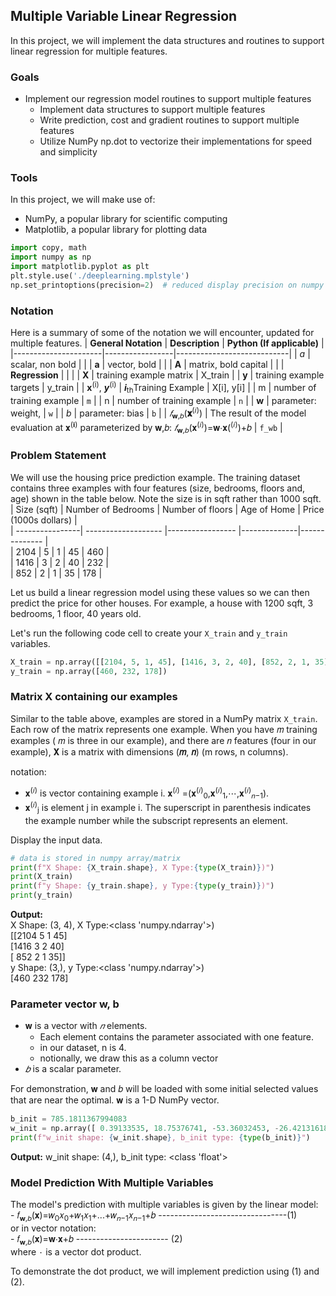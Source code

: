 ## Multiple Variable Linear Regression
In this project, we will implement the data structures and routines to support linear regression for multiple features.
### Goals
- Implement our regression model routines to support multiple features
    - Implement data structures to support multiple features
    - Write prediction, cost and gradient routines to support multiple features
    - Utilize NumPy np.dot to vectorize their implementations for speed and simplicity
### Tools
In this project, we will make use of:
- NumPy, a popular library for scientific computing
- Matplotlib, a popular library for plotting data
```python
import copy, math
import numpy as np
import matplotlib.pyplot as plt
plt.style.use('./deeplearning.mplstyle')
np.set_printoptions(precision=2)  # reduced display precision on numpy arrays
```
### Notation
Here is a summary of some of the notation we will encounter, updated for multiple features.
| **General Notation** | **Description** | **Python (If applicable)** |
|----------------------|-----------------|----------------------------|
| *a* | scalar, non bold | |
| **a** | vector, bold | |
| **A** | matrix, bold capital | |
| **Regression** | | |
| **X** | training example matrix | X_train |
| **y** | training example targets | y_train |
| **x**<sup>(i)</sup>, ***y***<sup>(i)</sup> | ***i***<sub>th</sub>Training Example | X[i], y[i] |
| m | number of training example | `m` |
| n | number of training example | `n` |
| **w** | parameter: weight, | `w` |
| *b* | parameter: bias | `b` |
| *𝑓*<sub>𝐰,𝑏</sub>(**𝐱**<sup>(𝑖)</sup>) | The result of the model evaluation at  𝐱<sup>(𝐢)</sup> parameterized by 𝐰,𝑏: *𝑓*<sub>𝐰,𝑏</sub>(𝐱<sup>(𝑖)</sup>)=𝐰⋅𝐱(<sup>(𝑖)</sup>)+𝑏 | `f_wb` |
### Problem Statement
We will use the housing price prediction example. The training dataset contains three examples with four features (size, bedrooms, floors and, age) shown in the table below.  Note the size is in sqft rather than 1000 sqft.
| Size (sqft) | Number of Bedrooms  | Number of floors | Age of  Home | Price (1000s dollars)  |   
| ----------------| ------------------- |----------------- |--------------|-------------- |  
| 2104            | 5                   | 1                | 45           | 460           |  
| 1416            | 3                   | 2                | 40           | 232           |  
| 852             | 2                   | 1                | 35           | 178           |  

Let us build a linear regression model using these values so we can then predict the price for other houses. For example, a house with 1200 sqft, 3 bedrooms, 1 floor, 40 years old.  

Let's run the following code cell to create your `X_train` and `y_train` variables.
```python
X_train = np.array([[2104, 5, 1, 45], [1416, 3, 2, 40], [852, 2, 1, 35]])
y_train = np.array([460, 232, 178])
```
### Matrix X containing our examples
Similar to the table above, examples are stored in a NumPy matrix `X_train`. Each row of the matrix represents one example. When you have 𝑚 training examples ( 𝑚 is three in our example), and there are 𝑛 features (four in our example), 𝐗 is a matrix with dimensions (**𝑚**, **𝑛**) (m rows, n columns).  

notation:
- 𝐱<sup>(𝑖)</sup> is vector containing example i. 𝐱<sup>(𝑖)</sup> =(𝐱<sup>(𝑖)</sup><sub>0</sub>,𝐱<sup>(𝑖)</sup><sub>1</sub>,⋯,𝐱<sup>(𝑖)</sup><sub>𝑛−1</sub>).  
- 𝐱<sup>(𝑖)</sup><sub>j</sub> is element j in example i. The superscript in parenthesis indicates the example number while the subscript represents an element.  

Display the input data.
```python
# data is stored in numpy array/matrix
print(f"X Shape: {X_train.shape}, X Type:{type(X_train)})")
print(X_train)
print(f"y Shape: {y_train.shape}, y Type:{type(y_train)})")
print(y_train)
```
**Output:**  
X Shape: (3, 4), X Type:<class 'numpy.ndarray'>)  
[[2104    5    1   45]  
 [1416    3    2   40]  
 [ 852    2    1   35]]  
y Shape: (3,), y Type:<class 'numpy.ndarray'>)  
[460 232 178]  
### Parameter vector w, b
- 𝐰 is a vector with *𝑛* elements.
    - Each element contains the parameter associated with one feature.
    - in our dataset, n is 4.
    - notionally, we draw this as a column vector
- *𝑏* is a scalar parameter.

For demonstration, 𝐰 and 𝑏 will be loaded with some initial selected values that are near the optimal. 𝐰 is a 1-D NumPy vector.
```python
b_init = 785.1811367994083
w_init = np.array([ 0.39133535, 18.75376741, -53.36032453, -26.42131618])
print(f"w_init shape: {w_init.shape}, b_init type: {type(b_init)}")
```
**Output:** w_init shape: (4,), b_init type: <class 'float'>
### Model Prediction With Multiple Variables
The model's prediction with multiple variables is given by the linear model:  
    - 𝑓<sub>𝐰,𝑏</sub>(𝐱)=𝑤<sub>0</sub>𝑥<sub>0</sub>+𝑤<sub>1</sub>𝑥<sub>1</sub>+...+𝑤<sub>𝑛−1</sub>𝑥<sub>𝑛−1</sub>+𝑏 --------------------------------(1)  
or in vector notation:  
    - 𝑓<sub>𝐰,𝑏</sub>(𝐱)=𝐰⋅𝐱+𝑏 ----------------------- (2)  
where  `⋅` is a vector dot product.  

To demonstrate the dot product, we will implement prediction using (1) and (2).
